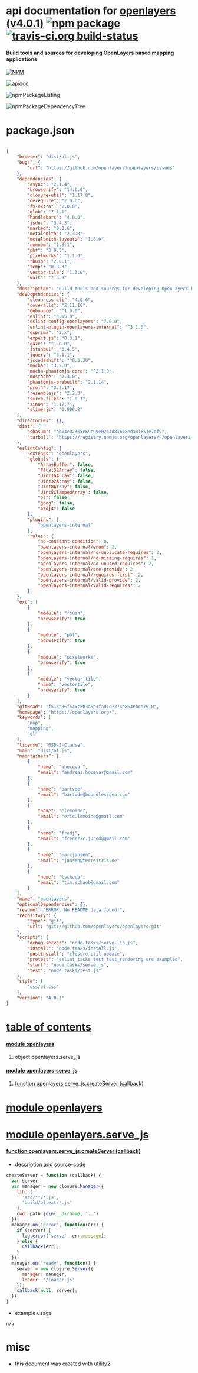# api documentation for  [openlayers (v4.0.1)](https://openlayers.org/)  [![npm package](https://img.shields.io/npm/v/npmdoc-openlayers.svg?style=flat-square)](https://www.npmjs.org/package/npmdoc-openlayers) [![travis-ci.org build-status](https://api.travis-ci.org/npmdoc/node-npmdoc-openlayers.svg)](https://travis-ci.org/npmdoc/node-npmdoc-openlayers)
#### Build tools and sources for developing OpenLayers based mapping applications

[![NPM](https://nodei.co/npm/openlayers.png?downloads=true)](https://www.npmjs.com/package/openlayers)

[![apidoc](https://npmdoc.github.io/node-npmdoc-openlayers/build/screenCapture.buildApidoc.browser.%252Fhome%252Ftravis%252Fbuild%252Fnpmdoc%252Fnode-npmdoc-openlayers%252Ftmp%252Fbuild%252Fapidoc.html.png)](https://npmdoc.github.io/node-npmdoc-openlayers/build/apidoc.html)

![npmPackageListing](https://npmdoc.github.io/node-npmdoc-openlayers/build/screenCapture.npmPackageListing.svg)

![npmPackageDependencyTree](https://npmdoc.github.io/node-npmdoc-openlayers/build/screenCapture.npmPackageDependencyTree.svg)



# package.json

```json

{
    "browser": "dist/ol.js",
    "bugs": {
        "url": "https://github.com/openlayers/openlayers/issues"
    },
    "dependencies": {
        "async": "2.1.4",
        "browserify": "14.0.0",
        "closure-util": "1.17.0",
        "derequire": "2.0.6",
        "fs-extra": "2.0.0",
        "glob": "7.1.1",
        "handlebars": "4.0.6",
        "jsdoc": "3.4.3",
        "marked": "0.3.6",
        "metalsmith": "2.3.0",
        "metalsmith-layouts": "1.8.0",
        "nomnom": "1.8.1",
        "pbf": "3.0.5",
        "pixelworks": "1.1.0",
        "rbush": "2.0.1",
        "temp": "0.8.3",
        "vector-tile": "1.3.0",
        "walk": "2.3.9"
    },
    "description": "Build tools and sources for developing OpenLayers based mapping applications",
    "devDependencies": {
        "clean-css-cli": "4.0.6",
        "coveralls": "2.11.16",
        "debounce": "^1.0.0",
        "eslint": "3.15.0",
        "eslint-config-openlayers": "7.0.0",
        "eslint-plugin-openlayers-internal": "^3.1.0",
        "esprima": "2.x",
        "expect.js": "0.3.1",
        "gaze": "^1.0.0",
        "istanbul": "0.4.5",
        "jquery": "3.1.1",
        "jscodeshift": "^0.3.30",
        "mocha": "3.2.0",
        "mocha-phantomjs-core": "^2.1.0",
        "mustache": "2.3.0",
        "phantomjs-prebuilt": "2.1.14",
        "proj4": "2.3.17",
        "resemblejs": "2.2.3",
        "serve-files": "1.0.1",
        "sinon": "1.17.7",
        "slimerjs": "0.906.2"
    },
    "directories": {},
    "dist": {
        "shasum": "ab04e02365e69e99e0264d81668eda31651e7df9",
        "tarball": "https://registry.npmjs.org/openlayers/-/openlayers-4.0.1.tgz"
    },
    "eslintConfig": {
        "extends": "openlayers",
        "globals": {
            "ArrayBuffer": false,
            "Float32Array": false,
            "Uint16Array": false,
            "Uint32Array": false,
            "Uint8Array": false,
            "Uint8ClampedArray": false,
            "ol": false,
            "goog": false,
            "proj4": false
        },
        "plugins": [
            "openlayers-internal"
        ],
        "rules": {
            "no-constant-condition": 0,
            "openlayers-internal/enum": 2,
            "openlayers-internal/no-duplicate-requires": 2,
            "openlayers-internal/no-missing-requires": 1,
            "openlayers-internal/no-unused-requires": 2,
            "openlayers-internal/one-provide": 2,
            "openlayers-internal/requires-first": 2,
            "openlayers-internal/valid-provide": 2,
            "openlayers-internal/valid-requires": 2
        }
    },
    "ext": [
        {
            "module": "rbush",
            "browserify": true
        },
        {
            "module": "pbf",
            "browserify": true
        },
        {
            "module": "pixelworks",
            "browserify": true
        },
        {
            "module": "vector-tile",
            "name": "vectortile",
            "browserify": true
        }
    ],
    "gitHead": "f515c86f540c503a5e1fad1c7274e864ebce7910",
    "homepage": "https://openlayers.org/",
    "keywords": [
        "map",
        "mapping",
        "ol"
    ],
    "license": "BSD-2-Clause",
    "main": "dist/ol.js",
    "maintainers": [
        {
            "name": "ahocevar",
            "email": "andreas.hocevar@gmail.com"
        },
        {
            "name": "bartvde",
            "email": "bartvde@boundlessgeo.com"
        },
        {
            "name": "elemoine",
            "email": "eric.lemoine@gmail.com"
        },
        {
            "name": "fredj",
            "email": "frederic.junod@gmail.com"
        },
        {
            "name": "marcjansen",
            "email": "jansen@terrestris.de"
        },
        {
            "name": "tschaub",
            "email": "tim.schaub@gmail.com"
        }
    ],
    "name": "openlayers",
    "optionalDependencies": {},
    "readme": "ERROR: No README data found!",
    "repository": {
        "type": "git",
        "url": "git://github.com/openlayers/openlayers.git"
    },
    "scripts": {
        "debug-server": "node tasks/serve-lib.js",
        "install": "node tasks/install.js",
        "postinstall": "closure-util update",
        "pretest": "eslint tasks test test_rendering src examples",
        "start": "node tasks/serve.js",
        "test": "node tasks/test.js"
    },
    "style": [
        "css/ol.css"
    ],
    "version": "4.0.1"
}
```



# <a name="apidoc.tableOfContents"></a>[table of contents](#apidoc.tableOfContents)

#### [module openlayers](#apidoc.module.openlayers)
1.  object <span class="apidocSignatureSpan">openlayers.</span>serve_js

#### [module openlayers.serve_js](#apidoc.module.openlayers.serve_js)
1.  [function <span class="apidocSignatureSpan">openlayers.serve_js.</span>createServer (callback)](#apidoc.element.openlayers.serve_js.createServer)



# <a name="apidoc.module.openlayers"></a>[module openlayers](#apidoc.module.openlayers)



# <a name="apidoc.module.openlayers.serve_js"></a>[module openlayers.serve_js](#apidoc.module.openlayers.serve_js)

#### <a name="apidoc.element.openlayers.serve_js.createServer"></a>[function <span class="apidocSignatureSpan">openlayers.serve_js.</span>createServer (callback)](#apidoc.element.openlayers.serve_js.createServer)
- description and source-code
```javascript
createServer = function (callback) {
  var server;
  var manager = new closure.Manager({
    lib: [
      'src/**/*.js',
      'build/ol.ext/*.js'
    ],
    cwd: path.join(__dirname, '..')
  });
  manager.on('error', function(err) {
    if (server) {
      log.error('serve', err.message);
    } else {
      callback(err);
    }
  });
  manager.on('ready', function() {
    server = new closure.Server({
      manager: manager,
      loader: '/loader.js'
    });
    callback(null, server);
  });
}
```
- example usage
```shell
n/a
```



# misc
- this document was created with [utility2](https://github.com/kaizhu256/node-utility2)
